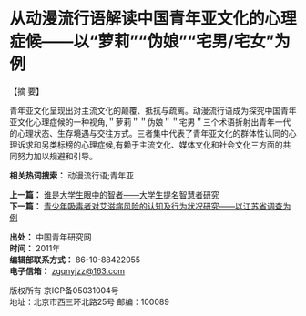 # 从动漫流行语解读中国青年亚文化的心理症候——以“萝莉”“伪娘”“宅男/宅女”为例

【摘 要】

青年亚文化呈现出对主流文化的颠覆、抵抗与疏离。动漫流行语成为探究中国青年亚文化心理症候的一种视角,＂萝莉＂＂伪娘＂＂宅男＂三个术语折射出青年一代的心理状态、生存境遇与交往方式。三者集中代表了青年亚文化的群体性认同的心理诉求和另类标榜的心理症候,有赖于主流文化、媒体文化和社会文化三方面的共同努力加以规避和引导。

**相关热词搜索：** 动漫流行语;青年亚

**上一篇：** [谁是大学生眼中的智者——大学生提名智慧者研究](http://www.zgqnyj.com/index.php?m=content&c=index&a=show&catid=136&id=1264)  
**下一篇：** [青少年吸毒者对艾滋病风险的认知及行为状况研究——以江苏省调查为例](http://www.zgqnyj.com/index.php?m=content&c=index&a=show&catid=136&id=1266)

**出处：** 中国青年研究网  
**时间：** 2011年  
**编辑部联系方式：** 86-10-88422055  
**电子信箱：** zgqnyjzz@163.com  

版权所有 京ICP备05031004号  
地址：北京市西三环北路25号 邮编：100089